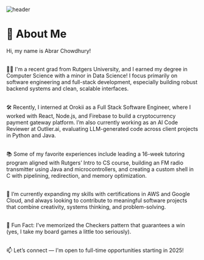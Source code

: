 ![header](https://capsule-render.vercel.app/api?type=waving&height=110&text=Welcome%20To%20My%20Profile!&animation=fadeIn&theme=dark)<br>

<h1>👋 About Me</h1>
Hi, my name is Abrar Chowdhury! <br><br>

👨‍💻 I'm a recent grad from Rutgers University, and I earned my degree in Computer Science with a minor in Data Science! I focus primarily on software engineering and full-stack development, especially building robust backend systems and clean, scalable interfaces.<br><br>

🛠️ Recently, I interned at Orokii as a Full Stack Software Engineer, where I worked with React, Node.js, and Firebase to build a cryptocurrency payment gateway platform. I’m also currently working as an AI Code Reviewer at Outlier.ai, evaluating LLM-generated code across client projects in Python and Java.<br><br>

📚 Some of my favorite experiences include leading a 16-week tutoring program aligned with Rutgers’ Intro to CS course, building an FM radio transmitter using Java and microcontrollers, and creating a custom shell in C with pipelining, redirection, and memory optimization.<br><br>

🚀 I’m currently expanding my skills with certifications in AWS and Google Cloud, and always looking to contribute to meaningful software projects that combine creativity, systems thinking, and problem-solving.<br><br>

🎲 Fun Fact: I’ve memorized the Checkers pattern that guarantees a win (yes, I take my board games a little too seriously).<br><br>

📫 Let’s connect — I'm open to full-time opportunities starting in 2025!

